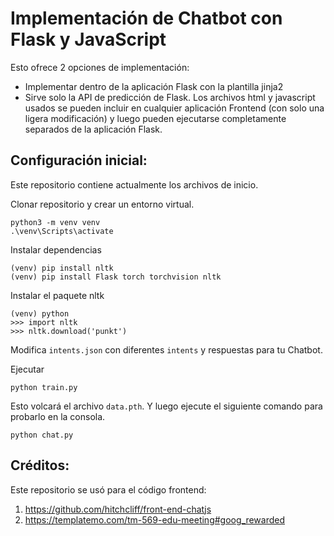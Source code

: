 # Implementación de Chatbot con Flask y JavaScript


Esto ofrece 2 opciones de implementación:
- Implementar dentro de la aplicación Flask con la plantilla jinja2
- Sirve solo la API de predicción de Flask. Los archivos html y javascript usados ​​se pueden incluir en cualquier aplicación Frontend (con solo una ligera modificación) y luego pueden ejecutarse completamente separados de la aplicación Flask.

## Configuración inicial:
Este repositorio contiene actualmente los archivos de inicio.

Clonar repositorio y crear un entorno virtual.
```
python3 -m venv venv
.\venv\Scripts\activate
```
Instalar dependencias
```
(venv) pip install nltk
(venv) pip install Flask torch torchvision nltk
```
Instalar el paquete nltk
```
(venv) python
>>> import nltk
>>> nltk.download('punkt')
```
Modifica `intents.json` con diferentes `intents`  y respuestas para tu Chatbot.

Ejecutar
```
python train.py
```
Esto volcará el archivo `data.pth`. Y luego ejecute el siguiente comando para probarlo en la consola.
```
python chat.py
```


## Créditos:
Este repositorio se usó para el código frontend:
1. https://github.com/hitchcliff/front-end-chatjs
2. https://templatemo.com/tm-569-edu-meeting#goog_rewarded
